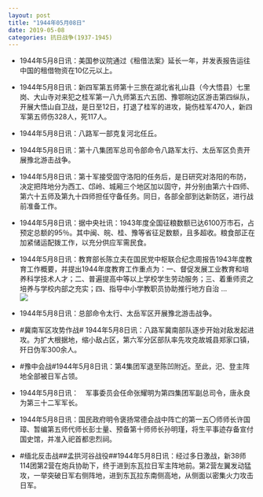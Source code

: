 ```yaml
---
layout: post
title: "1944年05月08日"
date: 2019-05-08
categories: 抗日战争(1937-1945)
---
```


<meta name="referrer" content="no-referrer" />

- 1944年5月8日讯：美国参议院通过《租借法案》延长一年，并发表报告运往中国的租借物资在10亿元以上。 

- 1944年5月8日讯：新四军第五师第十三旅在湖北省礼山县（今大悟县）七里岗、大山寺对来犯之桂军第一八九师第五六五团、豫鄂皖边区游击第四纵队，开展大悟山自卫战，是日至12日，打退了桂军的进攻，毙伤桂军470人，新四军第五师伤328人，死117人。 

- 1944年5月8日讯：八路军一部克复河北任丘。 

- 1944年5月8日讯：第十八集团军总司令部命令八路军太行、太岳军区负责开展豫北游击战争。 

- 1944年5月8日讯：第十军接受固守洛阳的任务后，是日研究对洛阳的布防，决定把阵地分为西工、邙岭、城厢三个地区加以固守，并分别由第六十四师、第六十五师及第九十四师担任守备任务。同日，各部全部到达新防区，进行战前准备工作。 

- 1944年5月8日讯：据中央社讯：1943年度全国征粮数额已达6100万市石，占预定总额的95％。其中闽、皖、桂、豫等省征足数额，且多超收。粮食部正在加紧储运配拨工作，以充分供应军需民食。 

- 1944年5月8日讯：教育部长陈立夫在国民党中枢联合纪念周报告1943年度教育工作概要，并提出1944年度教育工作重点为：一、督促发展工业教育和培养科学技术人才；二、普遍提高中等以上学校学生劳动服务；三、着重师资之培养与学校内部之充实；四、指导中小学教职员协助推行地方自治 ... <br/><img src="https://wx3.sinaimg.cn/large/aca367d8ly1g2tyvgzca7j20c8090mx7.jpg" />

- 1944年5月8日讯：总部命令太行、太岳军区开展豫北游击战争。 

- #冀南军区攻势作战# 1944年5月8日讯：八路军冀南部队逐步开始对敌发起进攻。为扩大根据地，缩小敌占区，第六军分区部队率先攻克故城县郑家口镇，歼日伪军300余人。 

- #豫中会战#1944年5月8日讯：第4集团军退至陈凹附近。至此，汜、登主阵地全部被日军占领。 

- 1944年5月8日讯：　军事委员会任命张耀明为第四集团军副总司令，唐永良为第三十二军军长。 

- 1944年5月8日讯：国民政府明令褒扬常德会战中阵亡的第一五〇师师长许国璋、暂编第五师代师长彭士量、预备第十师师长孙明瑾，将生平事迹存备宣付国史馆，并准入祀首都忠烈祠。 

- #缅北反击战##孟拱河谷战役##1944年5月8日讯：经过多日激战，新38师114团第2营在炮兵协助下，终于进到东瓦拉日军主阵地前。第2营左翼发动猛攻，一举突破日军右侧阵地，进到东瓦拉东南侧高地，从侧面以密集火力攻击日军。 

